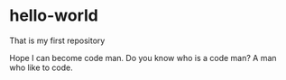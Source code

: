# hello-world
That is my first repository

Hope I can become code man. Do you know who is a code man?
A man who like to code.
